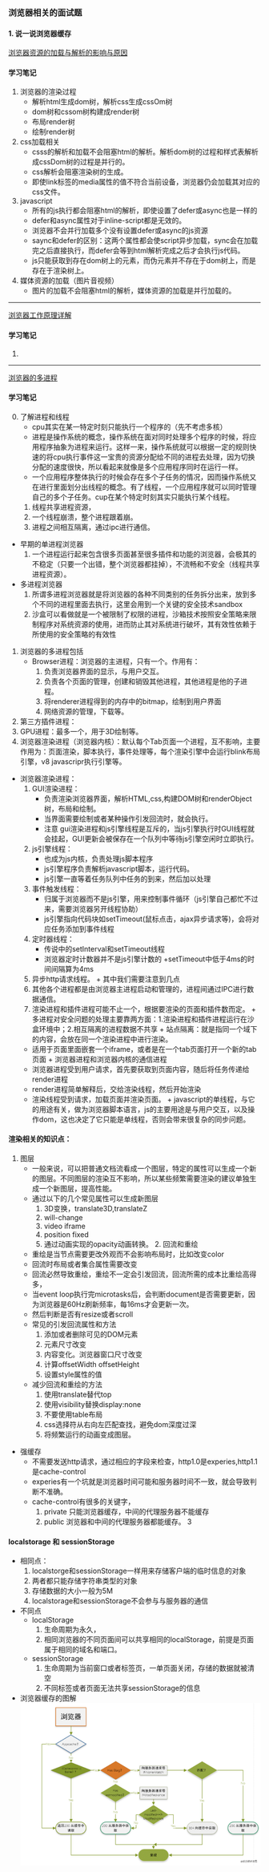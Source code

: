 ### 浏览器相关的面试题
#### 1. 说一说浏览器缓存
[浏览器资源的加载与解析的影响与原因](https://www.jianshu.com/p/2bc93efe0958)
#### 学习笔记
   1. 浏览器的渲染过程
      + 解析html生成dom树，解析css生成cssOm树
      + dom树和cssom树构建成render树
      + 布局render树
      + 绘制render树
   2. css加载相关
      + csss的解析和加载不会阻塞html的解析。解析dom树的过程和样式表解析成cssDom树的过程是并行的。
      + css解析会阻塞渲染树的生成。
      + 即使link标签的media属性的值不符合当前设备，浏览器仍会加载其对应的css文件。
   3. javascript
      + 所有的js执行都会阻塞html的解析，即使设置了defer或async也是一样的
      + defer和async属性对于inline-script都是无效的。
      + 浏览器不会并行加载多个没有设置defer或async的js资源
      + saync和defer的区别：这两个属性都会使script异步加载，sync会在加载完之后直接执行，而defer会等到html解析完成之后才会执行js代码。
      + js只能获取到存在dom树上的元素，而伪元素并不存在于dom树上，而是存在于渲染树上。
   4. 媒体资源的加载（图片音视频）
      + 图片的加载不会阻塞html的解析，媒体资源的加载是并行加载的。
-------
[浏览器工作原理详解](https://blog.csdn.net/dangnian/article/details/50876241)
#### 学习笔记
   1. 
-------
[浏览器的多进程](https://blog.csdn.net/sh435367384/article/details/79647326)
#### 学习笔记
   0. 了解进程和线程
      + cpu其实在某一特定时刻只能执行一个程序的（先不考虑多核）
      + 进程是操作系统的概念，操作系统在面对同时处理多个程序的时候，将应用程序抽象为进程来运行。这样一来，操作系统就可以根据一定的规则快速的将cpu执行事件这一宝贵的资源分配给不同的进程去处理，因为切换分配的速度很快，所以看起来就像是多个应用程序同时在运行一样。
      + 一个应用程序整体执行的时候会存在多个子任务的情况，因而操作系统又在进行里面划分出线程的概念。有了线程，一个应用程序就可以同时管理自己的多个子任务。cup在某个特定时刻其实只能执行某个线程。
      1. 线程共享进程资源，
      2. 一个线程崩溃，整个进程跟着崩。
      3. 进程之间相互隔离，通过ipc进行通信。
   + 早期的单进程浏览器
      1. 一个进程运行起来包含很多页面甚至很多插件和功能的浏览器，会极其的不稳定（只要一个出错，整个浏览器都挂掉），不流畅和不安全（线程共享进程资源）。
   + 多进程浏览器
      1. 所谓多进程浏览器就是将浏览器的各种不同类别的任务拆分出来，放到多个不同的进程里面去执行，这里会用到一个关键的安全技术sandbox
      2. 沙盒可以看做就是一个被限制了权限的进程，沙箱技术按照安全策略来限制程序对系统资源的使用，进而防止其对系统进行破坏，其有效性依赖于所使用的安全策略的有效性
   1. 浏览器的多进程包括
      + Browser进程：浏览器的主进程，只有一个。作用有：
         1. 负责浏览器界面的显示，与用户交互。
         2. 负责各个页面的管理，创建和销毁其他进程，其他进程是他的子进程。
         3. 将renderer进程得到的内存中的bitmap，绘制到用户界面
         4. 网络资源的管理，下载等。
   2. 第三方插件进程：
   3. GPU进程：最多一个，用于3D绘制等。
   4. 浏览器渲染进程（浏览器内核）：默认每个Tab页面一个进程，互不影响，主要作用为：页面渲染，脚本执行，事件处理等，每个渲染引擎中会运行blink布局引擎，v8 javascripr执行引擎等。
   + 浏览器渲染进程：
      1. GUI渲染进程：
         + 负责渲染浏览器界面，解析HTML,css,构建DOM树和renderObject树，布局和绘制。
         + 当界面需要绘制或者某种操作引发回流时，就会执行。
         + 注意 gui渲染进程和js引擎线程是互斥的，当js引擎执行时GUI线程就会挂起，GUI更新会被保存在一个队列中等待js引擎空闲时立即执行。
      2. js引擎线程：
         + 也成为js内核，负责处理js脚本程序
         + js引擎程序负责解析javascript脚本，运行代码。
         + js引擎一直等着任务队列中任务的到来，然后加以处理
      3. 事件触发线程：
         + 归属于浏览器而不是js引擎，用来控制事件循环（js引擎自己都忙不过来，需要浏览器另开线程协助）
         + js引擎指向代码块如setTimeout(鼠标点击，ajax异步请求等)，会将对应任务添加到事件线程
      4. 定时器线程：
         + 传说中的setInterval和setTimeout线程
         + 浏览器定时计数器并不是js引擎计数的
         +setTimeout中低于4ms的时间间隔算为4ms
      5. 异步http请求线程。
    + 其中我们需要注意到几点
       1. 其他各个进程都是由浏览器主进程启动和管理的，进程间通过IPC进行数据通信。
       2. 渲染进程和插件进程可能不止一个，根据要渲染的页面和插件数而定。
    + 多进程对安全问题的处理主要靠两方面：1.渲染进程和插件进程运行在沙盒环境中；2.相互隔离的进程数据不共享
    + 站点隔离：就是指同一个域下的内容，会放在同一个渲染进程中进行渲染。
       + 适用于页面里面嵌套一个iframe，或者是在一个tab页面打开一个新的tab页面
    + 浏览器进程和浏览器内核的通信进程
       + 浏览器进程受到用户请求，首先要获取到页面内容，随后将任务传递给render进程
       + render进程简单解释后，交给渲染线程，然后开始渲染
       + 渲染线程受到请求，加载页面并渲染页面。
    + javascript的单线程，与它的用途有关，做为浏览器脚本语言，js的主要用途是与用户交互，以及操作dom，这也决定了它只能是单线程，否则会带来很复杂的同步问题。
#### 渲染相关的知识点：
   1. 图层
      + 一般来说，可以把普通文档流看成一个图层，特定的属性可以生成一个新的图层。不同图层的渲染互不影响，所以某些频繁需要渲染的建议单独生成一个新图层，提高性能。
      + 通过以下的几个常见属性可以生成新图层
         1. 3D变换，translate3D,translateZ
         2. will-change
         3. video iframe
         4. position fixed
         5. 通过动画实现的opacity动画转换。
    2. 回流和重绘
       + 重绘是当节点需要更改外观而不会影响布局时，比如改变color
       + 回流时布局或者集合属性需要改变
       + 回流必然导致重绘，重绘不一定会引发回流，回流所需的成本比重绘高得多，
       + 当event loop执行完microtasks后，会判断document是否需要更新，因为浏览器是60Hz刷新频率，每16ms才会更新一次。
       + 然后判断是否有resize或者scroll
       + 常见的引发回流属性和方法
          1. 添加或者删除可见的DOM元素
          2. 元素尺寸改变
          3. 内容变化。浏览器窗口尺寸改变
          4. 计算offsetWidth offsetHeight
          5. 设置style属性的值
       + 减少回流和重绘的方法
          1. 使用translate替代top
          2. 使用visibility替换display:none
          3. 不要使用table布局
          4. css选择符从右向左匹配查找，避免dom深度过深
          5. 将频繁运行的动画变成图层。
* 强缓存
  + 不需要发送http请求，通过相应的字段来检查，http1.0是experies,http1.1是cache-control
  + experies有一个坑就是浏览器时间可能和服务器时间不一致，就会导致判断不准确。
  + cache-control有很多的关键字，
    1. private 只能浏览器缓存，中间的代理服务器不能缓存
    2. public 浏览器和中间的代理服务器都能缓存。
    3
#### localstorage 和 sessionStorage
   + 相同点：
      1. localstorge和sessionStorage一样用来存储客户端的临时信息的对象
      2. 两者都只能存储字符串类型的对象
      3. 存储数据的大小一般为5M
      4. localstorage和sessionStorage不会参与与服务器的通信
   + 不同点
      + localStorage
        1. 生命周期为永久，
        2. 相同浏览器的不同页面间可以共享相同的localStorage，前提是页面属于相同的域名和端口。
      + sessionStorage
         1. 生命周期为当前窗口或者标签页，一单页面关闭，存储的数据就被清空
         2. 不同标签或者页面无法共享sessionStorage的信息
   + 浏览器缓存的图解
   ![缓存](../media/cache.png)
      
